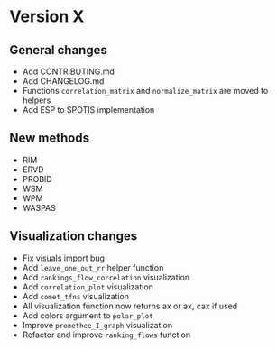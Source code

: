 # Version X

## General changes

* Add CONTRIBUTING.md
* Add CHANGELOG.md
* Functions `correlation_matrix` and `normalize_matrix` are moved to helpers
* Add ESP to SPOTIS implementation

## New methods

* RIM
* ERVD
* PROBID
* WSM
* WPM
* WASPAS

## Visualization changes

* Fix visuals import bug
* Add `leave_one_out_rr` helper function
* Add `rankings_flow_correlation` visualization
* Add `correlation_plot` visualization
* Add `comet_tfns` visualization
* All visualization function now returns ax or ax, cax if used
* Add colors argument to `polar_plot`
* Improve `promethee_I_graph` visualization
* Refactor and improve `ranking_flows` function
